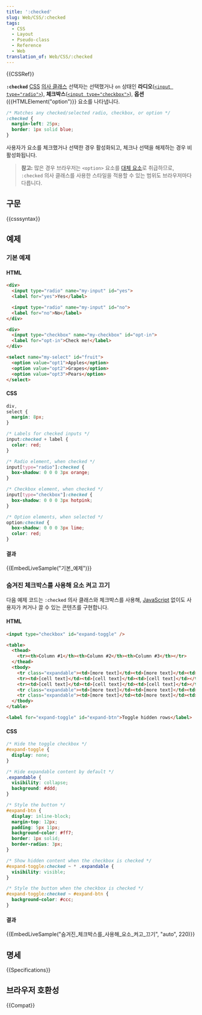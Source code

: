 ```yaml
---
title: ':checked'
slug: Web/CSS/:checked
tags:
  - CSS
  - Layout
  - Pseudo-class
  - Reference
  - Web
translation_of: Web/CSS/:checked
---
```


{{CSSRef}}

**`:checked`** [CSS](/ko/docs/Web/CSS) [의사 클래스](/ko/docs/Web/CSS/Pseudo-classes) 선택자는 선택했거나 `on` 상태인 **라디오**([`<input type="radio">`](/ko/docs/Web/HTML/Element/input/radio)), **체크박스**([`<input type="checkbox">`](/ko/docs/Web/HTML/Element/input/checkbox)), **옵션**({{HTMLElement("option")}} 요소를 나타냅니다.

```css
/* Matches any checked/selected radio, checkbox, or option */
:checked {
  margin-left: 25px;
  border: 1px solid blue;
}
```

사용자가 요소를 체크했거나 선택한 경우 활성화되고, 체크나 선택을 해제하는 경우 비활성화됩니다.

> **참고:** 많은 경우 브라우저는 `<option>` 요소를 [대체 요소](/ko/docs/Web/CSS/Replaced_element)로 취급하므로, `:checked` 의사 클래스를 사용한 스타일을 적용할 수 있는 범위도 브라우저마다 다릅니다.

## 구문

{{csssyntax}}

## 예제

### 기본 예제

#### HTML

```html
<div>
  <input type="radio" name="my-input" id="yes">
  <label for="yes">Yes</label>

  <input type="radio" name="my-input" id="no">
  <label for="no">No</label>
</div>

<div>
  <input type="checkbox" name="my-checkbox" id="opt-in">
  <label for="opt-in">Check me!</label>
</div>

<select name="my-select" id="fruit">
  <option value="opt1">Apples</option>
  <option value="opt2">Grapes</option>
  <option value="opt3">Pears</option>
</select>
```

#### CSS

```css
div,
select {
  margin: 8px;
}

/* Labels for checked inputs */
input:checked + label {
  color: red;
}

/* Radio element, when checked */
input[type="radio"]:checked {
  box-shadow: 0 0 0 3px orange;
}

/* Checkbox element, when checked */
input[type="checkbox"]:checked {
  box-shadow: 0 0 0 3px hotpink;
}

/* Option elements, when selected */
option:checked {
  box-shadow: 0 0 0 3px lime;
  color: red;
}
```

#### 결과

{{EmbedLiveSample("기본_예제")}}

### 숨겨진 체크박스를 사용해 요소 켜고 끄기

다음 예제 코드는 `:checked` 의사 클래스와 체크박스를 사용해, [JavaScript](/ko/docs/Web/JavaScript) 없이도 사용자가 켜거나 끌 수 있는 콘텐츠를 구현합니다.

#### HTML

```html
<input type="checkbox" id="expand-toggle" />

<table>
  <thead>
    <tr><th>Column #1</th><th>Column #2</th><th>Column #3</th></tr>
  </thead>
  <tbody>
    <tr class="expandable"><td>[more text]</td><td>[more text]</td><td>[more text]</td></tr>
    <tr><td>[cell text]</td><td>[cell text]</td><td>[cell text]</td></tr>
    <tr><td>[cell text]</td><td>[cell text]</td><td>[cell text]</td></tr>
    <tr class="expandable"><td>[more text]</td><td>[more text]</td><td>[more text]</td></tr>
    <tr class="expandable"><td>[more text]</td><td>[more text]</td><td>[more text]</td></tr>
  </tbody>
</table>

<label for="expand-toggle" id="expand-btn">Toggle hidden rows</label>
```

#### CSS

```css
/* Hide the toggle checkbox */
#expand-toggle {
  display: none;
}

/* Hide expandable content by default */
.expandable {
  visibility: collapse;
  background: #ddd;
}

/* Style the button */
#expand-btn {
  display: inline-block;
  margin-top: 12px;
  padding: 5px 11px;
  background-color: #ff7;
  border: 1px solid;
  border-radius: 3px;
}

/* Show hidden content when the checkbox is checked */
#expand-toggle:checked ~ * .expandable {
  visibility: visible;
}

/* Style the button when the checkbox is checked */
#expand-toggle:checked ~ #expand-btn {
  background-color: #ccc;
}
```

#### 결과

{{EmbedLiveSample("숨겨진_체크박스를_사용해_요소_켜고_끄기", "auto", 220)}}

## 명세

{{Specifications}}

## 브라우저 호환성

{{Compat}}
